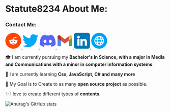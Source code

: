 # Statute8234 About Me:

### Contact Me:
<a href="https://www.reddit.com/r/randomscreenshot/">
  <img src="reddit.png" width="50" height="50">
</a>
<a href="https://twitter.com/RndScreenShot">
  <img src="twitter.png" width="50" height="50"> 
</a>
<a href="https://discord.com/channels/664087970818555914/1161810576847147028">
  <img src="discord.png" width="50" height="50">
</a>
<a href="danieltower101501@gmail.com">
  <img src="communication.png" width="50" height="50">
</a>
<a href="https://www.linkedin.com/in/daniel-tower-866149235/">
  <img src="linkedin.png" width="50" height="50">
</a>
<a href="https://danieltower101501.wixsite.com/my-site">
  <img src="internet.png" width="50" height="50">
</a>

🎓 I am currently pursuing my **Bachelor's in Science, with a major in Media and Communications with a minor in computer information systems**.

🌱 I am currently learning **Css, JavaScript, C# and many more**

🎯 My Goal is to Create to as many **open source project** as possible.

✨ I love to create different types of **contents**.

![Anurag's GitHub stats](https://github-readme-stats.vercel.app/api?username=Statute8234&show_icons=true&theme=radical)
